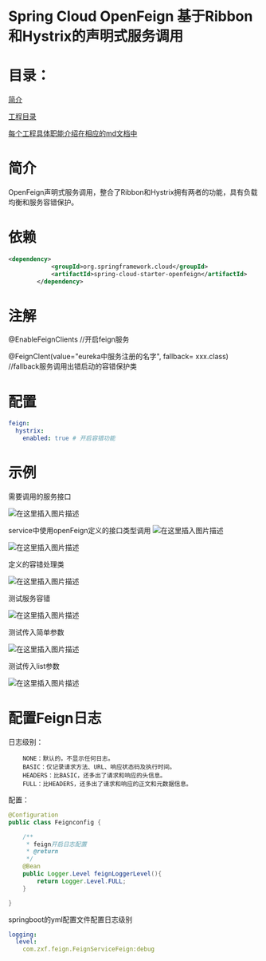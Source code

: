 # Spring Cloud OpenFeign 基于Ribbon和Hystrix的声明式服务调用

# 目录：
[简介](#简介)

[工程目录](#工程目录)

[每个工程具体职能介绍在相应的md文档中](#每个工程具体职能介绍在相应的md文档中)

# 简介
OpenFeign声明式服务调用，整合了Ribbon和Hystrix拥有两者的功能，具有负载均衡和服务容错保护。

# 依赖
```xml
<dependency>
            <groupId>org.springframework.cloud</groupId>
            <artifactId>spring-cloud-starter-openfeign</artifactId>
        </dependency>
```

# 注解
@EnableFeignClients //开启feign服务

@FeignClent(value="eureka中服务注册的名字", fallback= xxx.class) //fallback服务调用出错启动的容错保护类

# 配置
```yaml
feign:
  hystrix:
    enabled: true # 开启容错功能
```

# 示例
需要调用的服务接口

![在这里插入图片描述](https://img-blog.csdnimg.cn/20200916223914471.png?x-oss-process=image/watermark,type_ZmFuZ3poZW5naGVpdGk,shadow_10,text_aHR0cHM6Ly9ibG9nLmNzZG4ubmV0L3dlaXhpbl80NTUyODk4Nw==,size_16,color_FFFFFF,t_70#pic_center)

service中使用openFeign定义的接口类型调用
![在这里插入图片描述](https://img-blog.csdnimg.cn/20200916224045224.png?x-oss-process=image/watermark,type_ZmFuZ3poZW5naGVpdGk,shadow_10,text_aHR0cHM6Ly9ibG9nLmNzZG4ubmV0L3dlaXhpbl80NTUyODk4Nw==,size_16,color_FFFFFF,t_70#pic_center)

![在这里插入图片描述](https://img-blog.csdnimg.cn/20200916224122439.png?x-oss-process=image/watermark,type_ZmFuZ3poZW5naGVpdGk,shadow_10,text_aHR0cHM6Ly9ibG9nLmNzZG4ubmV0L3dlaXhpbl80NTUyODk4Nw==,size_16,color_FFFFFF,t_70#pic_center)

定义的容错处理类

![在这里插入图片描述](https://img-blog.csdnimg.cn/20200916224253949.png?x-oss-process=image/watermark,type_ZmFuZ3poZW5naGVpdGk,shadow_10,text_aHR0cHM6Ly9ibG9nLmNzZG4ubmV0L3dlaXhpbl80NTUyODk4Nw==,size_16,color_FFFFFF,t_70#pic_center)

测试服务容错

![在这里插入图片描述](https://img-blog.csdnimg.cn/20200916225001929.png?x-oss-process=image/watermark,type_ZmFuZ3poZW5naGVpdGk,shadow_10,text_aHR0cHM6Ly9ibG9nLmNzZG4ubmV0L3dlaXhpbl80NTUyODk4Nw==,size_16,color_FFFFFF,t_70#pic_center)

测试传入简单参数

![在这里插入图片描述](https://img-blog.csdnimg.cn/20200916225051764.png?x-oss-process=image/watermark,type_ZmFuZ3poZW5naGVpdGk,shadow_10,text_aHR0cHM6Ly9ibG9nLmNzZG4ubmV0L3dlaXhpbl80NTUyODk4Nw==,size_16,color_FFFFFF,t_70#pic_center)

测试传入list参数

![在这里插入图片描述](https://img-blog.csdnimg.cn/20200916225142340.png?x-oss-process=image/watermark,type_ZmFuZ3poZW5naGVpdGk,shadow_10,text_aHR0cHM6Ly9ibG9nLmNzZG4ubmV0L3dlaXhpbl80NTUyODk4Nw==,size_16,color_FFFFFF,t_70#pic_center)

# 配置Feign日志
日志级别：
```text
    NONE：默认的，不显示任何日志。
    BASIC：仅记录请求方法、URL、响应状态码及执行时间。
    HEADERS：比BASIC，还多出了请求和响应的头信息。
    FULL：比HEADERS，还多出了请求和响应的正文和元数据信息。
```

配置：
```java
@Configuration
public class Feignconfig {

    /**
     * feign开启日志配置
     * @return
     */
    @Bean
    public Logger.Level feignLoggerLevel(){
        return Logger.Level.FULL;
    }

}
```

springboot的yml配置文件配置日志级别
```yaml
logging:
  level:
    com.zxf.feign.FeignServiceFeign:debug
```
